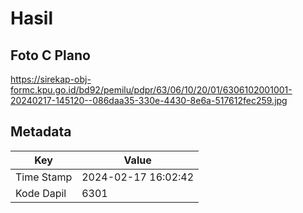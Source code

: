 # Hasil

## Foto C Plano

https://sirekap-obj-formc.kpu.go.id/bd92/pemilu/pdpr/63/06/10/20/01/6306102001001-20240217-145120--086daa35-330e-4430-8e6a-517612fec259.jpg


## Metadata

| Key        | Value               |
| ---------- | ------------------- |
| Time Stamp | 2024-02-17 16:02:42 |
| Kode Dapil | 6301                |



